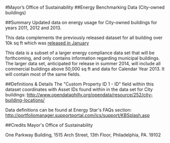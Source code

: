 #Mayor’s Office of Sustainability
##Energy Benchmarking Data (City-owned buildings)

##Summary
Updated data on energy usage for City-owned buildings for years 2011, 2012 and 2013.

This data complements the previously released dataset for all building over 10k sq ft which was [released in January](https://github.com/CityOfPhiladelphia/phl-energy-benchmarking-data)

This data is a subset of a larger energy compliance data set that will be forthcoming, and only contains information regarding municipal buildings.  The larger data set, anticipated for release in summer 2014, will include all commercial buildings above 50,000 sq ft and data for Calendar Year 2013.  It will contain most of the same fields.

##Definitions & Details
The "Custom Property ID 1 - ID" field within this dataset coordinates with Asset IDs found within in the data set for City buildings: http://www.opendataphilly.org/opendata/resource/252/city-building-locations/
 
Data definitions can be found at Energy Star's FAQs section: 
http://portfoliomanager.supportportal.com/ics/support/KBSplash.asp
 
##Credits
Mayor's Office of Sustainability

One Parkway Building, 
1515 Arch Street, 13th Floor, 
Philadelphia, PA. 19102

